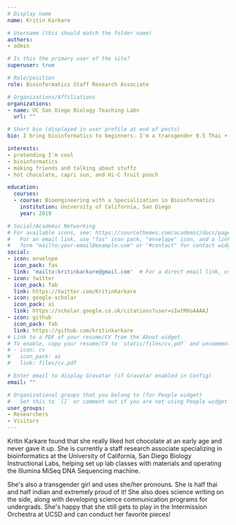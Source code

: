 ```yaml
---
# Display name
name: Kritin Karkare

# Username (this should match the folder name)
authors:
- admin

# Is this the primary user of the site?
superuser: true

# Role/position
role: Bioinformatics Staff Research Associate

# Organizations/Affiliations
organizations:
- name: UC San Diego Biology Teaching Labs
  url: ""

# Short bio (displayed in user profile at end of posts)
bio: I bring bioinformatics to beginners. I'm a transgender 0.5 Thai + 0.5 Indian girl who likes hot chocolate, Pokemon, science communication and asking too many questions. She/her/hers. 

interests:
- pretending I'm cool
- bioinformatics
- making friends and talking about stuffz
- hot chocolate, capri sun, and Hi-C fruit punch

education:
  courses:
  - course: Bioengineering with a Specialization in Bioinformatics
    institution: University of California, San Diego
    year: 2019

# Social/Academic Networking
# For available icons, see: https://sourcethemes.com/academic/docs/page-builder/#icons
#   For an email link, use "fas" icon pack, "envelope" icon, and a link in the
#   form "mailto:your-email@example.com" or "#contact" for contact widget.
social:
- icon: envelope
  icon_pack: fas
  link: 'mailto:kritinkarkare@gmail.com'  # For a direct email link, use "mailto:test@example.org".
- icon: twitter
  icon_pack: fab
  link: https://twitter.com/KritinKarkare
- icon: google-scholar
  icon_pack: ai
  link: https://scholar.google.co.uk/citations?user=sIwtMXoAAAAJ
- icon: github
  icon_pack: fab
  link: https://github.com/kritinkarkare
# Link to a PDF of your resume/CV from the About widget.
# To enable, copy your resume/CV to `static/files/cv.pdf` and uncomment the lines below.
# - icon: cv
#   icon_pack: ai
#   link: files/cv.pdf

# Enter email to display Gravatar (if Gravatar enabled in Config)
email: ""

# Organizational groups that you belong to (for People widget)
#   Set this to `[]` or comment out if you are not using People widget.
user_groups:
- Researchers
- Visitors
---
```


Kritin Karkare found that she really liked hot chocolate at an early age and never gave it up. She is currently a staff research associate specializing in bioinformatics at the University of California, San Diego Biology Instructional Labs, helping set up lab classes with materials and operating the Illumina MiSeq DNA Sequencing machine. 

She's also a transgender girl and uses she/her pronouns. She is half thai and half indian and extremely proud of it! She also does science writing on the side, along with developing science communication programs for undergrads. She's happy that she still gets to play in the Intermission Orchestra at UCSD and can conduct her favorite pieces! 
